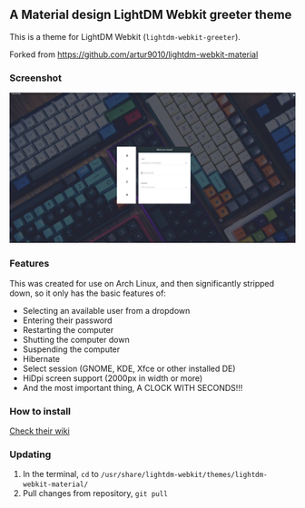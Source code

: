 ## A Material design LightDM Webkit greeter theme

This is a theme for LightDM Webkit (`lightdm-webkit-greeter`).

Forked from https://github.com/artur9010/lightdm-webkit-material

### Screenshot

![alt text](https://raw.githubusercontent.com/bwireman/lightdm-webkit-material/master/Screenshot_2019-01-01_19-39-14.png)

### Features

This was created for use on Arch Linux, and then significantly stripped down, so it only has the basic features of:

- Selecting an available user from a dropdown
- Entering their password
- Restarting the computer
- Shutting the computer down
- Suspending the computer
- Hibernate
- Select session (GNOME, KDE, Xfce or other installed DE)
- HiDpi screen support (2000px in width or more)
- And the most important thing, A CLOCK WITH SECONDS!!!

### How to install

[Check their wiki](https://github.com/artur9010/lightdm-webkit-material/wiki/Installation)

### Updating
1. In the terminal, `cd` to `/usr/share/lightdm-webkit/themes/lightdm-webkit-material/`
2. Pull changes from repository, `git pull`
